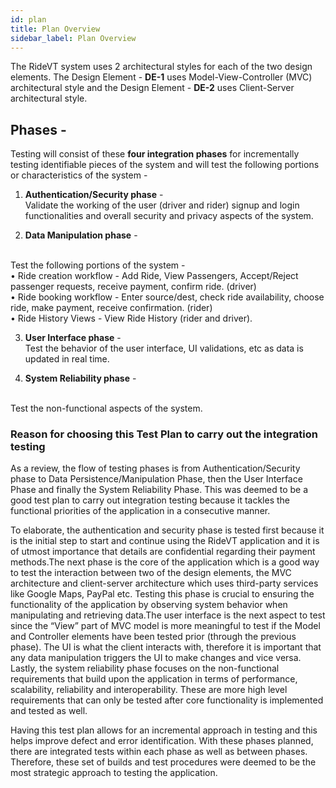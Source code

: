 ```yaml
---
id: plan
title: Plan Overview
sidebar_label: Plan Overview
---
```



The RideVT system uses 2 architectural styles for each of the two design elements. The Design Element - **DE-1** uses Model-View-Controller (MVC) architectural style and the Design Element - **DE-2** uses Client-Server architectural style.


## Phases - 
Testing will consist of these **four integration phases** for incrementally testing identifiable pieces of the system and will test the following portions or characteristics of the system - 

1. **Authentication/Security phase** -
<br /> Validate the working of the user (driver and rider) signup and login functionalities and overall security and privacy aspects of the system. 

2. **Data Manipulation phase** - 
<br />
Test the following portions of the system - 
<br /> • Ride creation workflow - Add Ride, View Passengers, Accept/Reject passenger requests, receive payment, confirm ride. (driver)
<br /> • Ride booking workflow - Enter source/dest, check ride availability, choose ride, make payment, receive confirmation. (rider)
<br /> • Ride History Views - View Ride History (rider and driver). 

3. **User Interface phase** -
<br /> Test the behavior of the user interface, UI validations, etc as data is updated in real time.

4. **System Reliability phase** - 
<br />
Test the non-functional aspects of the system.


### Reason for choosing this Test Plan to carry out the integration testing

As a review, the flow of testing phases is from Authentication/Security phase to Data Persistence/Manipulation Phase, then the User Interface Phase and finally the System Reliability Phase. This was deemed to be a good test plan to carry out integration testing because it tackles the functional priorities of the application in a consecutive manner. 

To elaborate, the authentication and security phase is tested first because it is the initial step to start and continue using the RideVT application and it is of utmost importance that details are confidential regarding their payment methods.The next phase is the core of the application which is a good way to test the interaction between two of the design elements, the MVC architecture and client-server architecture which uses third-party services like Google Maps, PayPal etc. Testing this phase is crucial to ensuring the functionality of the application by observing system behavior when manipulating and retrieving data.The user interface is the next aspect to test since the “View” part of MVC model is more meaningful to test if the Model and Controller elements have been tested prior (through the previous phase). The UI is what the client interacts with, therefore it is important that any data manipulation triggers the UI to make changes and vice versa. Lastly, the system reliability phase focuses on the non-functional requirements that build upon the application in terms of performance, scalability, reliability and interoperability. These are more high level requirements that can only be tested after core functionality is implemented and tested as well. 

Having this test plan allows for an incremental approach in testing and this helps improve defect and error identification. With these phases planned, there are integrated tests within each phase as well as between phases. Therefore, these set of builds and test procedures were deemed to be the most strategic approach to testing the application.








